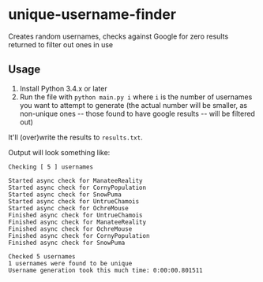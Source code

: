 # unique-username-finder

Creates random usernames, checks against Google for zero results returned to filter out ones in use

## Usage

1. Install Python 3.4.x or later
1. Run the file with `python main.py i` where `i` is the number of usernames you want to attempt to generate (the actual number will be smaller, as non-unique ones -- those found to have google results -- will be filtered out)

It'll (over)write the results to `results.txt`.

Output will look something like:

    Checking [ 5 ] usernames

    Started async check for ManateeReality
    Started async check for CornyPopulation
    Started async check for SnowPuma
    Started async check for UntrueChamois
    Started async check for OchreMouse
    Finished async check for UntrueChamois
    Finished async check for ManateeReality
    Finished async check for OchreMouse
    Finished async check for CornyPopulation
    Finished async check for SnowPuma

    Checked 5 usernames
    1 usernames were found to be unique
    Username generation took this much time: 0:00:00.801511
